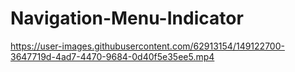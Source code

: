 # Navigation-Menu-Indicator

https://user-images.githubusercontent.com/62913154/149122700-3647719d-4ad7-4470-9684-0d40f5e35ee5.mp4
